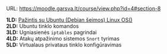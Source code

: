 URL: https://moodle.garsva.lt/course/view.php?id=4#section-8  

**1LD:** [Pažintis su Ubuntu (Debian šeimos) Linux OS()](1LD.adoc)  
**2LD:** Ubuntu tinklo komandos  
**3LD:** Ugniasienės `iptables` pagrindai  
**4LD:** Atakų atpažinimo sistemos `Snort` tyrimas  
**5LD:** Virtualaus privataus tinklo konfigūravimas  
